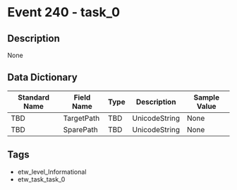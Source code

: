 # Event 240 - task_0

## Description
None

## Data Dictionary
|Standard Name|Field Name|Type|Description|Sample Value|
|---|---|---|---|---|
|TBD|TargetPath|TBD|UnicodeString|None|None|
|TBD|SparePath|TBD|UnicodeString|None|None|

## Tags
* etw_level_Informational
* etw_task_task_0